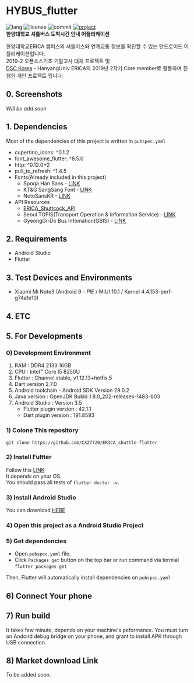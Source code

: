 # HYBUS_flutter
![lang](https://img.shields.io/github/languages/top/CXZ7720/ERICA_shuttle-flutter) ![license](https://img.shields.io/github/license/CXZ7720/ERICA_shuttle-flutter) ![commit](https://img.shields.io/github/last-commit/cxz7720/ERICA_shuttle-flutter) [![project](https://img.shields.io/badge/project-DSC-%231976d2)](https://developers.google.com/community/dsc)<br>
**한양대학교 셔틀버스 도착시간 안내 어플리케이션**

한양대학교ERICA 캠퍼스의 셔틀버스와 연계교통 정보를 확인할 수 있는 안드로이드 어플리케이션입니다.<br>
2019-2 오픈소스기초 기말고사 대체 프로젝트 및 <br>[DSC Korea](https://developers.google.com/community/dsc) - HanyangUniv ERICA의 2019년 2학기 Core member로 활동하며 진행한 개인 프로젝트 입니다.

## 0. Screenshots
*Will be add soon*
## 1. Dependencies
Most of the dependencies of this project is written in `pubspec.yaml`
 * cupertino_icons: ^0.1.2
 * font_awesome_flutter: ^8.5.0
 * http: ^0.12.0+2
 * pull_to_refresh: ^1.4.5
 * Fonts(Already included in this project)
    - Spoqa Han Sans - [LINK](https://spoqa.github.io/spoqa-han-sans/ko-KR/#intro)
    - KT&G SangSang Font - [LINK](https://www.ktng.com/sangsang?mode=DOWN)
    - NotoSansKR - [LINK](https://fonts.google.com/specimen/Noto+Sans+KR)
* API Resources
    - [ERICA_Shuttcock_API](https://github.com/CXZ7720/ERICA_shuttlecock_API)
    - Seoul TOPIS(Transport Operation & Information Service) - [LINK](http://data.seoul.go.kr) 
    - GyeongGi-Do Bus Infomation(GBIS) - [LINK](https://www.data.go.kr/dataset/15000175/openapi.do?)

## 2. Requirements
* Android Studio
* Flutter

## 3. Test Devices and Environments
* Xiaomi Mi Note3 (Android 9 - *PIE*  / MIUI 10.1 / Kernel 4.4.153-perf-g74a1e10)

## 4. ETC

## 5. For Developments

### 0) Development Environment
1. RAM : DDR4 2133 16GB
2. CPU : Intel™ Core I5 8250U
3. Flutter : Channel stable, v1.12.13+hotfix.5
4. Dart version 2.7.0
5. Android toolchain - Android SDK Version 29.0.2
6. Java version : OpenJDK Bukld 1.8.0_202-releases-1483-b03
7. Android Studio : Version 3.5
    - Flutter plugin version : 42.1.1
    - Dart plugin version : 191.8593
    

### 1) Colone This repository
`git clone https://github.com/CXZ7720/ERICA_shuttle-flutter`

### 2) Install Fultter
Follow this [LINK](https://flutter.dev/docs/get-started/install)<br>
It depends on your OS.<br>
You should pass all tests of `flutter doctor -v`.

### 3) Install Android Studio
You can download [HERE](https://developer.android.com/studio/)

### 4) Open this project as a Android Studio Project

### 5) Get dependencies
* Open `pubspec.yaml` file.
* Click `Packages get` button on the top bar or run command via termial `flutter packages get`

Then, Flutter will automatically install dependencies on `pubspec.yaml`

## 6) Connect Your phone

## 7) Run build
It takes few minute, depends on your machine's peformance.
You must turn on Andoird debug bridge on your phone, and grant to install APK through USB connection.

## 8) Market download Link
To be added soon.
